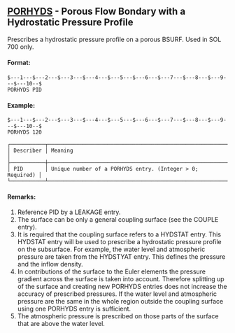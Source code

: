 ## [PORHYDS](https://nexus.hexagon.com/documentationcenter/bundle/MSC_Nastran_2022.4/page/Nastran_Combined_Book/qrg/bulkp/TOC.PORHYDS.xhtml) - Porous Flow Bondary with a Hydrostatic Pressure Profile

Prescribes a hydrostatic pressure profile on a porous BSURF. Used in SOL 700 only.

#### Format:

```nastran
$---1---$---2---$---3---$---4---$---5---$---6---$---7---$---8---$---9---$---10--$
PORHYDS PID                                                                     
```

#### Example:

```nastran
$---1---$---2---$---3---$---4---$---5---$---6---$---7---$---8---$---9---$---10--$
PORHYDS 120                                                                     
```

```text
┌───────────┬───────────────────────────────────────────────────────────┐
│ Describer │ Meaning                                                   │
├───────────┼───────────────────────────────────────────────────────────┤
│ PID       │ Unique number of a PORHYDS entry. (Integer > 0; Required) │
└───────────┴───────────────────────────────────────────────────────────┘
```

#### Remarks:

1. Reference PID by a LEAKAGE entry.
2. The surface can be only a general coupling surface (see the COUPLE entry).
3. It is required that the coupling surface refers to a HYDSTAT entry. This HYDSTAT entry will be used to prescribe a hydrostatic pressure profile on the subsurface. For example, the water level and atmospheric pressure are taken from the HYDSTYAT entry. This defines the pressure and the inflow density.
4. In contributions of the surface to the Euler elements the pressure gradient across the surface is taken into account. Therefore splitting up of the surface and creating new PORHYDS entries does not increase the accuracy of prescribed pressures. If the water level and atmospheric pressure are the same in the whole region outside the coupling surface using one PORHYDS entry is sufficient.
5. The atmospheric pressure is prescribed on those parts of the surface that are above the water level.
